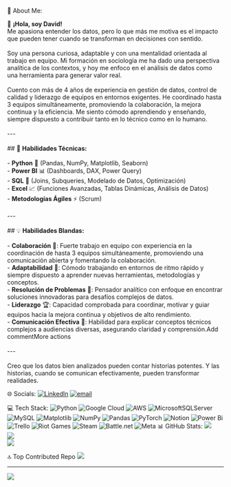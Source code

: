 💫 About Me:

👋 **¡Hola, soy David!**  <br>Me apasiona entender los datos, pero lo que más me motiva es el impacto que pueden tener cuando se transforman en decisiones con sentido.<br><br>Soy una persona curiosa, adaptable y con una mentalidad orientada al trabajo en equipo. Mi formación en sociología me ha dado una perspectiva analítica de los contextos, y hoy me enfoco en el análisis de datos como una herramienta para generar valor real.<br><br>Cuento con más de 4 años de experiencia en gestión de datos, control de calidad y liderazgo de equipos en entornos exigentes. He coordinado hasta 3 equipos simultáneamente, promoviendo la colaboración, la mejora continua y la eficiencia. Me siento cómodo aprendiendo y enseñando, siempre dispuesto a contribuir tanto en lo técnico como en lo humano.<br><br>---<br><br>## 🔧 **Habilidades Técnicas:**<br><br>- **Python** 🐍 (Pandas, NumPy, Matplotlib, Seaborn)<br>- **Power BI** 📊 (Dashboards, DAX, Power Query)<br>- **SQL**  🔗 (Joins, Subqueries, Modelado de Datos, Optimización)<br>- **Excel** 📈 (Funciones Avanzadas, Tablas Dinámicas, Análisis de Datos)<br>- **Metodologías Ágiles** ⚡ (Scrum)<br><br>---<br><br>## 💡 **Habilidades Blandas:**<br><br>- **Colaboración** 🤝: Fuerte trabajo en equipo con experiencia en la coordinación de hasta 3 equipos simultáneamente, promoviendo una comunicación abierta y fomentando la colaboración.<br>- **Adaptabilidad** 🌱: Cómodo trabajando en entornos de ritmo rápido y siempre dispuesto a aprender nuevas herramientas, metodologías y conceptos.<br>- **Resolución de Problemas** 🧠: Pensador analítico con enfoque en encontrar soluciones innovadoras para desafíos complejos de datos.<br>- **Liderazgo** 🏆: Capacidad comprobada para coordinar, motivar y guiar equipos hacia la mejora continua y objetivos de alto rendimiento.<br>- **Comunicación Efectiva** 📣: Habilidad para explicar conceptos técnicos complejos a audiencias diversas, asegurando claridad y comprensión.Add commentMore actions<br><br>---<br><br>Creo que los datos bien analizados pueden contar historias potentes. Y las historias, cuando se comunican efectivamente, pueden transformar realidades.


🌐 Socials:
[![LinkedIn](https://img.shields.io/badge/LinkedIn-%230077B5.svg?logo=linkedin&logoColor=white)](https://linkedin.com/in/https://www.linkedin.com/in/davidrada87/) [![email](https://img.shields.io/badge/Email-D14836?logo=gmail&logoColor=white)](mailto:davidrada87@gmail.com) 

💻 Tech Stack:
![Python](https://img.shields.io/badge/python-3670A0?style=for-the-badge&logo=python&logoColor=ffdd54) ![Google Cloud](https://img.shields.io/badge/GoogleCloud-%234285F4.svg?style=for-the-badge&logo=google-cloud&logoColor=white) ![AWS](https://img.shields.io/badge/AWS-%23FF9900.svg?style=for-the-badge&logo=amazon-aws&logoColor=white) ![MicrosoftSQLServer](https://img.shields.io/badge/Microsoft%20SQL%20Server-CC2927?style=for-the-badge&logo=microsoft%20sql%20server&logoColor=white) ![MySQL](https://img.shields.io/badge/mysql-4479A1.svg?style=for-the-badge&logo=mysql&logoColor=white) ![Matplotlib](https://img.shields.io/badge/Matplotlib-%23ffffff.svg?style=for-the-badge&logo=Matplotlib&logoColor=black) ![NumPy](https://img.shields.io/badge/numpy-%23013243.svg?style=for-the-badge&logo=numpy&logoColor=white) ![Pandas](https://img.shields.io/badge/pandas-%23150458.svg?style=for-the-badge&logo=pandas&logoColor=white) ![PyTorch](https://img.shields.io/badge/PyTorch-%23EE4C2C.svg?style=for-the-badge&logo=PyTorch&logoColor=white) ![Notion](https://img.shields.io/badge/Notion-%23000000.svg?style=for-the-badge&logo=notion&logoColor=white) ![Power Bi](https://img.shields.io/badge/power_bi-F2C811?style=for-the-badge&logo=powerbi&logoColor=black) ![Trello](https://img.shields.io/badge/Trello-%23026AA7.svg?style=for-the-badge&logo=Trello&logoColor=white) ![Riot Games](https://img.shields.io/badge/riotgames-D32936.svg?style=for-the-badge&logo=riotgames&logoColor=white) ![Steam](https://img.shields.io/badge/steam-%23000000.svg?style=for-the-badge&logo=steam&logoColor=white) ![Battle.net](https://img.shields.io/badge/battle.net-%2300AEFF.svg?style=for-the-badge&logo=battle.net&logoColor=white) ![Meta](https://img.shields.io/badge/Meta-%230467DF.svg?style=for-the-badge&logo=Meta&logoColor=white)
📊 GitHub Stats:
![](https://github-readme-stats.vercel.app/api?username=drada87&theme=dark&hide_border=false&include_all_commits=false&count_private=false)<br/>
![](https://nirzak-streak-stats.vercel.app/?user=drada87&theme=dark&hide_border=false)<br/>
![](https://github-readme-stats.vercel.app/api/top-langs/?username=drada87&theme=dark&hide_border=false&include_all_commits=false&count_private=false&layout=compact)

🔝 Top Contributed Repo
![](https://github-contributor-stats.vercel.app/api?username=drada87&limit=5&theme=dark&combine_all_yearly_contributions=true)

---
[![](https://visitcount.itsvg.in/api?id=drada87&icon=0&color=0)](https://visitcount.itsvg.in)

